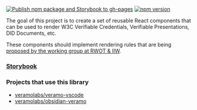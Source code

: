 [![Publish npm package and Storybook to gh-pages](https://github.com/veramolabs/react-components/actions/workflows/publish.yml/badge.svg)](https://github.com/veramolabs/react-components/actions/workflows/publish.yml)
[![npm version](https://badge.fury.io/js/@veramo-community%2Freact-components.svg)](https://badge.fury.io/js/@veramo-community%2Freact-components)

The goal of this project is to create a set of reusable React components that can be used to render W3C Verifiable Credentials, Verifiable Presentations, DID Documents, etc.

These components should implement rendering rules that are being [proposed by the working group at RWOT & IIW](https://github.com/WebOfTrustInfo/rwot11-the-hague/blob/master/draft-documents/rendering-vcs-snapshot-9-27-22.md).

### [Storybook](https://veramolabs.github.io/react-components/)


### Projects that use this library

- [veramolabs/veramo-vscode](https://github.com/veramolabs/veramo-vscode)
- [veramolabs/obsidian-veramo](https://github.com/veramolabs/obsidian-veramo)

